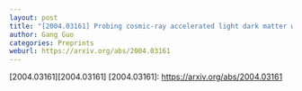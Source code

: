 ```yaml
---
layout: post
title: "[2004.03161] Probing cosmic-ray accelerated light dark matter with IceCube"
author: Gang Guo
categories: Preprints
weburl: https://arxiv.org/abs/2004.03161
---
```


[2004.03161][2004.03161]
[2004.03161]: https://arxiv.org/abs/2004.03161
